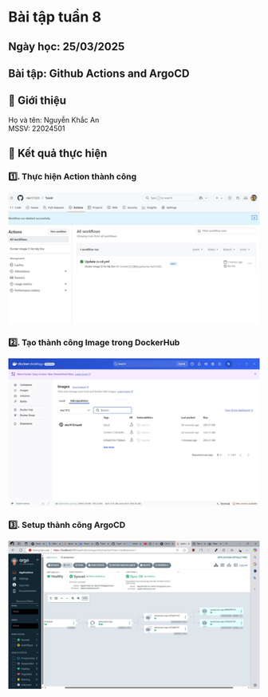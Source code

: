 # Bài tập tuần 8
## Ngày học: 25/03/2025
## Bài tập: Github Actions and ArgoCD

## 📌 Giới thiệu
Họ và tên: Nguyễn Khắc An\
MSSV: 22024501

## 📌 Kết quả thực hiện
### 1️⃣. Thực hiện Action thành công
![Alt text](image/1.JPG)
### 2️⃣. Tạo thành công Image trong DockerHub
![Alt text](image/2.JPG)
### 3️⃣. Setup thành công ArgoCD
![Alt text](image/3.JPG)

